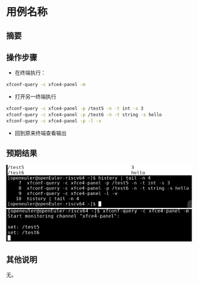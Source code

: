 # 用例名称

## 摘要

## 操作步骤

- 在终端执行：
```bash
xfconf-query -c xfce4-panel -m
```
- 打开另一终端执行
```bash
xfconf-query -c xfce4-panel -p /test5 -n -t int -s 3
xfconf-query -c xfce4-panel -p /test6 -n -t string -s hello
xfconf-query -c xfce4-panel -p -l -v
```
- 回到原来终端查看输出

## 预期结果

![](./img/%E7%9B%91%E8%A7%86-1.png)
![](./img/%E7%9B%91%E8%A7%86-2.png)

## 其他说明

无。
